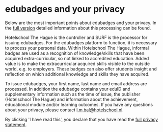 # edubadges and your privacy

Below are the most important points about edubadges and your privacy. In the [full version](https://raw.githubusercontent.com/edubadges/privacy/master/hotelschool-the-hague/edubadges-nonformal-text-en.md) detailed information about this processing can be found.

Hotelschool The Hague is the controller and SURF is the processor for issuing edubadges. For the edubadges platform to function, it is necessary to process your personal data. Within Hotelschool The Hague, informal badges are used as a recognition of knowledge/skills that have been acquired extra-curricular, so not linked to accredited education. Added value is to make the extracurricular acquired skills visible to the outside world, e.g. to employers. These badges can also offer students insight and reflection on which additional knowledge and skills they have acquired.

To issue edubadges, your first name, last name and email address are processed. In addition the edubadge contains your eduID and supplementary information such as the time of issue, the publisher (Hotelschool The Hague) and information about the achievement, educational module and/or learning outcomes. If you have any questions about your privacy, please contact [l.m.bal@hotelschool.nl](mailto:l.m.bal@hotelschool.nl).

By clicking 'I have read this', you declare that you have read the [full privacy statement](https://raw.githubusercontent.com/edubadges/privacy/master/hotelschool-the-hague/edubadges-nonformal-text-en.md).